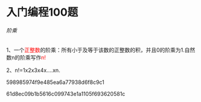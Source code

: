 # 入门编程100题

###### 阶乘

1、一个<font color="red">正整数</font>的阶乘：所有小于及等于该数的正整数的积，并且0的阶乘为1.自然数n的阶乘写作<font color="red">n!</font>

2、n!=1x2x3x4x....xn.





598985974f9e485ea6a77938d6f8c9c1





61d8ec09b1b5616c099743e1a1105f693620581c
